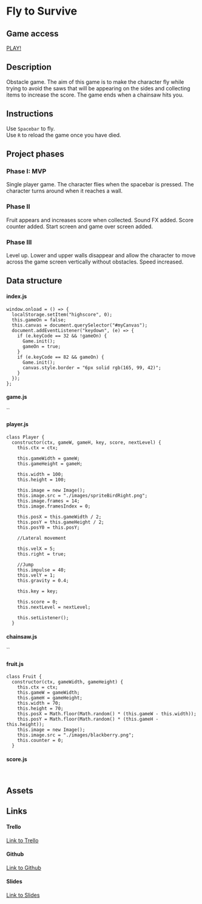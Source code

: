 # Fly to Survive

## Game access

[PLAY!](https://fly-to-survive.github.io/fly-to-survive/)

## Description

Obstacle game. The aim of this game is to make the character fly while trying to avoid the saws that will be appearing on the sides and collecting items to increase the score. The game ends when a chainsaw hits you.

## Instructions

Use `Spacebar` to fly.\
Use `R` to reload the game once you have died.

## Project phases

### Phase I: MVP

Single player game. The character flies when the spacebar is pressed. The character turns around when it reaches a wall.

### Phase II

Fruit appears and increases score when collected. Sound FX added. Score counter added. Start screen and game over screen added.

### Phase III

Level up. Lower and upper walls disappear and allow the character to move across the game screen vertically without obstacles. Speed increased.

## Data structure

#### index.js

```
window.onload = () => {
  localStorage.setItem("highscore", 0);
  this.gameOn = false;
  this.canvas = document.querySelector("#myCanvas");
  document.addEventListener("keydown", (e) => {
    if (e.keyCode == 32 && !gameOn) {
      Game.init();
      gameOn = true;
    }
    if (e.keyCode == 82 && gameOn) {
      Game.init();
      canvas.style.border = "6px solid rgb(165, 99, 42)";
    }
  });
};
```

#### game.js

``

#### player.js

```
class Player {
  constructor(ctx, gameW, gameH, key, score, nextLevel) {
    this.ctx = ctx;

    this.gameWidth = gameW;
    this.gameHeight = gameH;

    this.width = 100;
    this.height = 100;

    this.image = new Image();
    this.image.src = "./images/spriteBirdRight.png";
    this.image.frames = 14;
    this.image.framesIndex = 0;

    this.posX = this.gameWidth / 2;
    this.posY = this.gameHeight / 2;
    this.posY0 = this.posY;

    //Lateral movement

    this.velX = 5;
    this.right = true;

    //Jump
    this.impulse = 40;
    this.velY = 1;
    this.gravity = 0.4;

    this.key = key;

    this.score = 0;
    this.nextLevel = nextLevel;

    this.setListener();
  }
  ```

#### chainsaw.js

``

#### fruit.js

```
class Fruit {
  constructor(ctx, gameWidth, gameHeight) {
    this.ctx = ctx;
    this.gameW = gameWidth;
    this.gameH = gameHeight;
    this.width = 70;
    this.height = 70;
    this.posX = Math.floor(Math.random() * (this.gameW - this.width));
    this.posY = Math.floor(Math.random() * (this.gameH - this.height));
    this.image = new Image();
    this.image.src = "./images/blackberry.png";
    this.counter = 0;
  }
```

#### score.js

` `

## Assets

## Links

#### Trello

[Link to Trello](https://trello.com/b/l6UDcmqA/fly-to-survive)

#### Github

[Link to Github](https://github.com/fly-to-survive/fly-to-survive)

#### Slides

[Link to Slides]()
